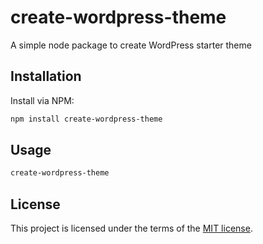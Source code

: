 # create-wordpress-theme
A simple node package to create WordPress starter theme

## Installation
Install via NPM:

```bash
npm install create-wordpress-theme

```

## Usage
```bash
create-wordpress-theme


```
## License

This project is licensed under the terms of the
[MIT license](/LICENSE).